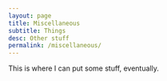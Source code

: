 ```yaml
---
layout: page
title: Miscellaneous
subtitle: Things
desc: Other stuff
permalink: /miscellaneous/
---
```



This is where I can put some stuff, eventually.

